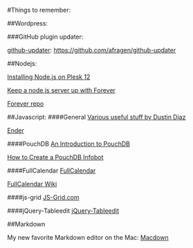#Things to remember:  
  
 

##Wordpress:

###GitHub plugin updater:

[github-updater](https://github.com/afragen/github-updater):	https://github.com/afragen/github-updater



##Nodejs:

[Installing Node.js on Plesk 12](https://www.conetix.com.au/blog/installing-nodejs-plesk-12)

[Keep a node.js server up with Forever](http://blog.nodejitsu.com/keep-a-nodejs-server-up-with-forever/)

[Forever repo](https://github.com/foreverjs/forever)

##Javascript:
####General
[Various useful stuff by Dustin Diaz](https://github.com/ded?tab=repositories)  

[Ender](http://enderjs.com)

####PouchDB
[An Introduction to PouchDB](https://blog.engineyard.com/2014/an-introduction-to-pouchdb)

[How to Create a PouchDB Infobot](https://blog.engineyard.com/2014/pouchdb-infobot)

####FullCalendar
[FullCalendar](http://fullcalendar.io)  

[FullCalendar Wiki](https://github.com/fullcalendar/fullcalendar/wiki/)

####js-grid
[JS-Grid.com](http://js-grid.com)

####jQuery-Tableedit
[jQuery-Tableedit](http://markcell.github.io/jquery-tabledit/)

##Markdown

My new favorite Markdown editor on the Mac:
[Macdown](https://github.com/uranusjr/macdown)
